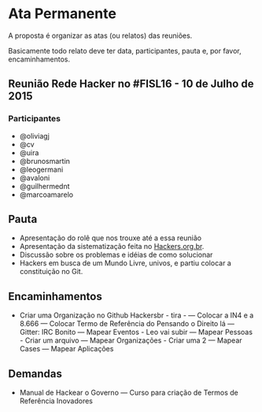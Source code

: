 # Ata Permanente

A proposta é organizar as atas (ou relatos) das reuniões. 

Basicamente todo relato deve ter data, participantes, pauta e, por favor, encaminhamentos. 

## Reunião Rede Hacker no #FISL16 - 10 de Julho de 2015

### Participantes
- @oliviagj
- @cv
- @uira
- @brunosmartin
- @leogermani
- @avaloni
- @guilhermednt
- @marcoamarelo

## Pauta 
- Apresentação do rolê que nos trouxe até a essa reunião
- Apresentação da sistematização feita no [Hackers.org.br](https://hackers.org.br).
- Discussão sobre os problemas e idéias de como solucionar
- Hackers em busca de um Mundo Livre, univos, e partiu colocar a constituição no Git.

## Encaminhamentos
- Criar uma Organização no Github Hackersbr - tira - 
— Colocar a IN4 e a 8.666
— Colocar Termo de Referência do Pensando o Direito lá
— Gitter: IRC Bonito
— Mapear Eventos - Leo vai subir 
— Mapear Pessoas - Criar um arquivo
— Mapear Organizações - Criar uma 2
— Mapear Cases
— Mapear Aplicações

## Demandas

- Manual de Hackear o Governo
— Curso para criação de Termos de Referência Inovadores

